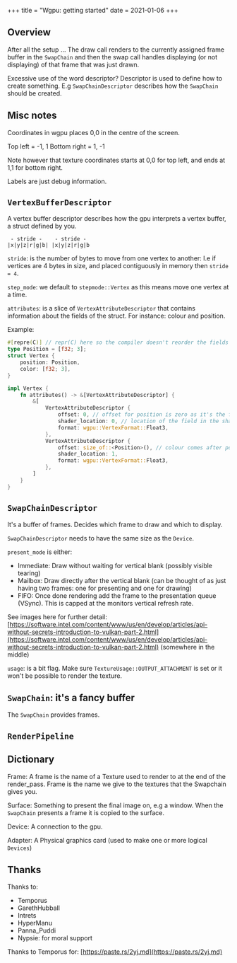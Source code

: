 +++
title = "Wgpu: getting started"
date = 2021-01-06
+++

## Overview

After all the setup ...
The draw call renders to the currently assigned frame buffer in the `SwapChain`
and then the swap call handles displaying (or not displaying) of that frame that
was just drawn.

Excessive use of the word descriptor? Descriptor is used to define how to create
something. E.g `SwapChainDescriptor` describes how the `SwapChain` should be
created.


## Misc notes

Coordinates in wgpu places 0,0 in the centre of the screen.

Top left = -1, 1
Bottom right = 1, -1

Note however that texture coordinates starts at 0,0 for top left, and ends 
at 1,1 for bottom right.

Labels are just debug information.

## `VertexBufferDescriptor`

A vertex buffer descriptor describes how the gpu interprets a vertex buffer, a
struct defined by you.

```
 - stride -    - stride -
|x|y|z|r|g|b| |x|y|z|r|g|b
```

`stride`: is the number of bytes to move from one vertex to another: 
I.e if vertices are 4 bytes in size, and placed contiguously in memory then `stride = 4`.

`step_mode`: we default to `stepmode::Vertex` as this means move one vertex at a time.

`attributes`: is a slice of `VertexAttributeDescriptor` that contains 
information about the fields of the struct. For instance: colour and position.

Example: 

```rust
#[repre(C)] // repr(C) here so the compiler doesn't reorder the fields
type Position = [f32; 3];
struct Vertex {
    position: Position,
    color: [f32; 3],
}

impl Vertex {
    fn attributes() -> &[VertexAttributeDescriptor] {
        &[
            VertexAttributeDescriptor {
                offset: 0, // offset for position is zero as it's the first field
                shader_location: 0, // location of the field in the shader, not on the struct
                format: wgpu::VertexFormat::Float3,
            },
            VertexAttributeDescriptor {
                offset: size_of::<Position>(), // colour comes after position
                shader_location: 1,
                format: wgpu::VertexFormat::Float3,
            },
        ]
    }
}
```

## `SwapChainDescriptor`

It's a buffer of frames.
Decides which frame to draw and which to display.

`SwapChainDescriptor` needs to have the same size as the `Device`.

`present_mode` is either:
* Immediate: Draw without waiting for vertical blank (possibly visible tearing)
* Mailbox: Draw directly after the vertical blank (can be thought of as just
  having two frames: one for presenting and one for drawing)
* FIFO: Once done rendering add the frame to the presentation queue (VSync).
        This is capped at the monitors vertical refresh rate.

See images here for further detail:
[https://software.intel.com/content/www/us/en/develop/articles/api-without-secrets-introduction-to-vulkan-part-2.html](https://software.intel.com/content/www/us/en/develop/articles/api-without-secrets-introduction-to-vulkan-part-2.html)
(somewhere in the middle)

`usage`: is a bit flag. Make sure `TextureUsage::OUTPUT_ATTACHMENT` is set or it
won't be possible to render the texture.

## `SwapChain`: it's a fancy buffer

The `SwapChain` provides frames.

## `RenderPipeline`


## Dictionary

Frame: 
A frame is the name of a Texture used to render to at the end of the render_pass.
Frame is the name we give to the textures that the Swapchain gives you.

Surface: Something to present the final image on, e.g a window. When the
`SwapChain` presents a frame it is copied to the surface.

Device: A connection to the gpu.

Adapter: A Physical graphics card (used to make one or more logical `Devices`)

## Thanks

Thanks to:
* Temporus
* GarethHubball
* Intrets
* HyperManu
* Panna_Puddi
* Nypsie: for moral support

Thanks to Temporus for: [https://paste.rs/2yj.md](https://paste.rs/2yj.md)

